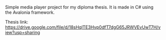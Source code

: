 Simple media player project for my diploma thesis. It is made in C# using the Avalonia framework.

Thesis link: https://drive.google.com/file/d/18sHqlTE3Hvp0dfT7dgG65JRWVEvUwT7H/view?usp=sharing
